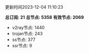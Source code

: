 更新时间2023-12-04 11:10:23

**总订阅: 21**
**总节点: 5358**
**有效节点: 2069**
- v2ray节点: 1440
- trojan节点: 243
- ss节点: 377
- ssr节点: 9
